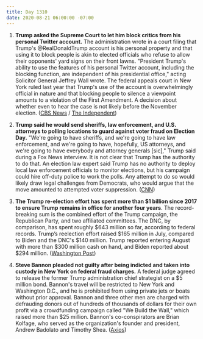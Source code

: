 ```yaml
---
title: Day 1310
date: 2020-08-21 06:00:00 -07:00
---
```


1. **Trump asked the Supreme Court to let him block critics from his personal Twitter account.** The administration wrote in a court filing that Trump's @RealDonaldTrump account is his personal property and that using it to block people is akin to elected officials who refuse to allow their opponents' yard signs on their front lawns. "President Trump's ability to use the features of his personal Twitter account, including the blocking function, are independent of his presidential office," acting Solicitor General Jeffrey Wall wrote. The federal appeals court in New York ruled last year that Trump's use of the account is overwhelmingly official in nature and that blocking people to silence a viewpoint amounts to a violation of the First Amendment. A decision about whether even to hear the case is not likely before the November election. ([CBS News](https://www.cbsnews.com/news/supreme-court-trump-asks-block-twitter-critics/) / [The Independent](https://www.independent.co.uk/life-style/gadgets-and-tech/news/trump-block-people-twitter-supreme-court-a9681406.html))

2. **Trump said he would send sheriffs, law enforcement, and U.S. attorneys to polling locations to guard against voter fraud on Election Day.** "We're going to have sheriffs, and we're going to have law enforcement, and we're going to have, hopefully, US attorneys, and we're going to have everybody and attorney generals \[sic\]," Trump said during a Fox News interview. It is not clear that Trump has the authority to do that. An election law expert said Trump has no authority to deploy local law enforcement officials to monitor elections, but his campaign could hire off-duty police to work the polls. Any attempt to do so would likely draw legal challenges from Democrats, who would argue that the move amounted to attempted voter suppression. ([CNN](https://www.cnn.com/2020/08/20/politics/trump-election-day-sheriffs/index.html))

3. **The Trump re-election effort has spent more than $1 billion since 2017 to ensure Trump remains in office for another four years**. The record-breaking sum is the combined effort of the Trump campaign, the Republican Party, and two affiliated committees. The DNC, by comparison, has spent roughly $643 million so far, according to federal records. Trump’s reelection effort raised $165 million in July, compared to Biden and the DNC's $140 million. Trump reported entering August with more than $300 million cash on hand, and Biden reported about $294 million. ([Washington Post](https://www.washingtonpost.com/politics/2020/08/21/trumps-reelection-effort-has-officially-spent-more-than-1-billion-record-sum-this-point-campaign/))

4. **Steve Bannon pleaded not guilty after being indicted and taken into custody in New York on federal fraud charges.** A federal judge agreed to release the former Trump administration chief strategist on a $5 million bond. Bannon's travel will be restricted to New York and Washington D.C., and he is prohibited from using private jets or boats without prior approval. Bannon and three other men are charged with defrauding donors out of hundreds of thousands of dollars for their own profit via a crowdfunding campaign called "We Build the Wall," which raised more than $25 million. Bannon's co-conspirators are Brian Kolfage, who served as the organization's founder and president, Andrew Badolato and Timothy Shea. ([Axios](https://www.axios.com/steve-bannon-charged-fraud-199c43c1-2e75-4535-8eb0-d96558c9f777.html))
